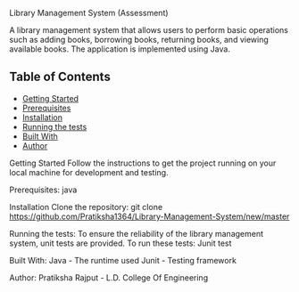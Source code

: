 Library Management System (Assessment)

A library management system that allows users to perform basic operations such as adding books, borrowing books, returning books, and viewing available books. The application is implemented using Java.

## Table of Contents

- [Getting Started](#getting-started)
- [Prerequisites](#prerequisites)
- [Installation](#installation)
- [Running the tests](#running-the-tests)
- [Built With](#built-with)
- [Author](#author)

Getting Started
Follow the instructions to get the project running on your local machine for development and testing.

Prerequisites:
java

Installation
Clone the repository:
git clone https://github.com/Pratiksha1364/Library-Management-System/new/master

Running the tests:
To ensure the reliability of the library management system, unit tests are provided. To run these tests:
Junit test

Built With:
Java - The runtime used
Junit - Testing framework

Author:
Pratiksha Rajput - L.D. College Of Engineering

